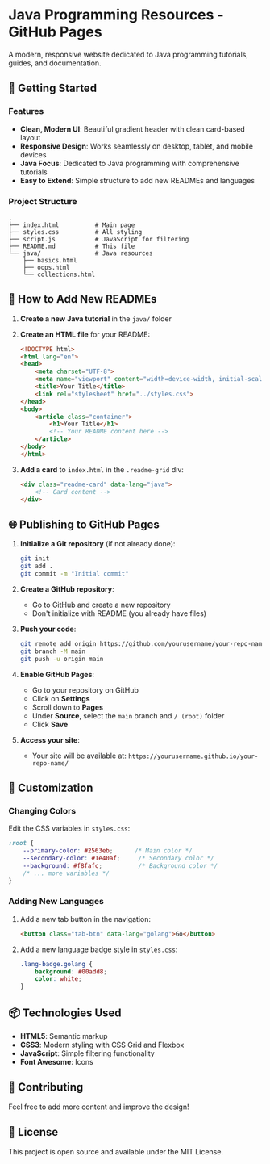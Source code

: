 # Java Programming Resources - GitHub Pages

A modern, responsive website dedicated to Java programming tutorials, guides, and documentation.

## 🚀 Getting Started

### Features

- **Clean, Modern UI**: Beautiful gradient header with clean card-based layout
- **Responsive Design**: Works seamlessly on desktop, tablet, and mobile devices
- **Java Focus**: Dedicated to Java programming with comprehensive tutorials
- **Easy to Extend**: Simple structure to add new READMEs and languages

### Project Structure

```
.
├── index.html          # Main page
├── styles.css          # All styling
├── script.js           # JavaScript for filtering
├── README.md           # This file
└── java/               # Java resources
    ├── basics.html
    ├── oops.html
    └── collections.html
```

## 📝 How to Add New READMEs

1. **Create a new Java tutorial** in the `java/` folder

2. **Create an HTML file** for your README:
   ```html
   <!DOCTYPE html>
   <html lang="en">
   <head>
       <meta charset="UTF-8">
       <meta name="viewport" content="width=device-width, initial-scale=1.0">
       <title>Your Title</title>
       <link rel="stylesheet" href="../styles.css">
   </head>
   <body>
       <article class="container">
           <h1>Your Title</h1>
           <!-- Your README content here -->
       </article>
   </body>
   </html>
   ```

3. **Add a card** to `index.html` in the `.readme-grid` div:
   ```html
   <div class="readme-card" data-lang="java">
       <!-- Card content -->
   </div>
   ```

## 🌐 Publishing to GitHub Pages

1. **Initialize a Git repository** (if not already done):
   ```bash
   git init
   git add .
   git commit -m "Initial commit"
   ```

2. **Create a GitHub repository**:
   - Go to GitHub and create a new repository
   - Don't initialize with README (you already have files)

3. **Push your code**:
   ```bash
   git remote add origin https://github.com/yourusername/your-repo-name.git
   git branch -M main
   git push -u origin main
   ```

4. **Enable GitHub Pages**:
   - Go to your repository on GitHub
   - Click on **Settings**
   - Scroll down to **Pages**
   - Under **Source**, select the `main` branch and `/ (root)` folder
   - Click **Save**

5. **Access your site**:
   - Your site will be available at: `https://yourusername.github.io/your-repo-name/`

## 🎨 Customization

### Changing Colors

Edit the CSS variables in `styles.css`:

```css
:root {
    --primary-color: #2563eb;      /* Main color */
    --secondary-color: #1e40af;     /* Secondary color */
    --background: #f8fafc;          /* Background color */
    /* ... more variables */
}
```

### Adding New Languages

1. Add a new tab button in the navigation:
   ```html
   <button class="tab-btn" data-lang="golang">Go</button>
   ```

2. Add a new language badge style in `styles.css`:
   ```css
   .lang-badge.golang {
       background: #00add8;
       color: white;
   }
   ```

## 📦 Technologies Used

- **HTML5**: Semantic markup
- **CSS3**: Modern styling with CSS Grid and Flexbox
- **JavaScript**: Simple filtering functionality
- **Font Awesome**: Icons

## 🤝 Contributing

Feel free to add more content and improve the design!

## 📄 License

This project is open source and available under the MIT License.

